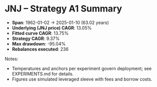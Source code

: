 # JNJ – Strategy A1 Summary

- **Span**: 1962-01-02 → 2025-01-10 (63.02 years)
- **Underlying (JNJ price) CAGR**: 13.05%
- **Fitted curve CAGR**: 13.75%
- **Strategy CAGR**: 9.37%
- **Max drawdown**: -95.04%
- **Rebalances executed**: 236

Notes:

- Temperatures and anchors per experiment govern deployment; see EXPERIMENTS.md for details.
- Figures use simulated leveraged sleeve with fees and borrow costs.
